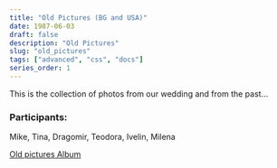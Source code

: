 ```yaml
---
title: "Old Pictures (BG and USA)"
date: 1987-06-03
draft: false
description: "Old Pictures"
slug: "old_pictures"
tags: ["advanced", "css", "docs"]
series_order: 1
---
```


This is the collection of photos from our wedding and from the past...

### Participants:
Mike, Tina, Dragomir, Teodora, Ivelin, Milena

[Old pictures Album](https://goo.gl/photos/C6dLpvw6ZAZkUcNh9)
